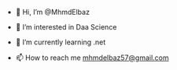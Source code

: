 - 👋 Hi, I’m @MhmdElbaz
- 👀 I’m interested in Daa Science
- 🌱 I’m currently learning .net

- 📫 How to reach me mhmdelbaz57@gmail.com

<!---
MhmdElbaz/MhmdElbaz is a ✨ special ✨ repository because its `README.md` (this file) appears on your GitHub profile.
You can click the Preview link to take a look at your changes.
--->
